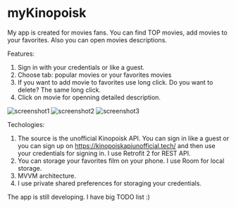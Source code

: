 # myKinopoisk

My app is created for movies fans. You can find TOP movies, add movies to your favorites. Also you can open movies descriptions.

Features:
1. Sign in with your credentials or like a guest.
2. Choose tab: popular movies or your favorites movies
3. If you want to add movie to favorites use long click. Do you want to delete? The same long click.
4. Click on movie for openning detailed description.

![screenshot1](https://user-images.githubusercontent.com/5577221/235679897-4901b1f1-28fb-4f14-9027-0c927d4916de.jpg) ![screenshot2](https://user-images.githubusercontent.com/5577221/235680220-d61189c6-c938-43c7-8b6a-6b9efe0f9f88.jpg)
![screenshot3](https://user-images.githubusercontent.com/5577221/235681430-75831679-7722-411c-b524-15c6010f19eb.jpg)







Techologies:
1. The source is the unofficial Kinopoisk API. You can sign in like a guest or you can sign up on https://kinopoiskapiunofficial.tech/ and then use your credentials for signing in. I use Retrofit 2 for REST API.
2. You can storage your favorites film on your phone. I use Room for local storage.
3. MVVM architecture.
4. I use private shared preferences for storaging your credentials.





The app is still developing. I have big TODO list :)
